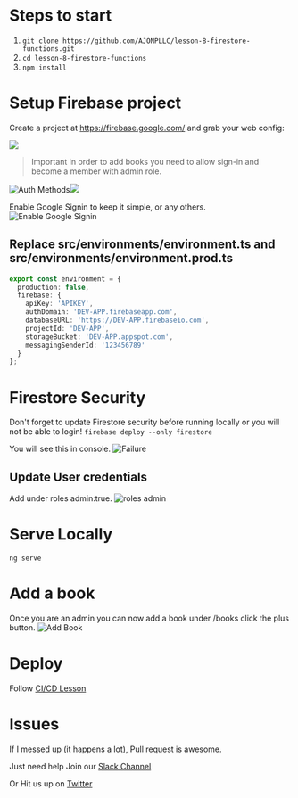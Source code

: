 # Steps to start
1. `git clone https://github.com/AJONPLLC/lesson-8-firestore-functions.git`
1. `cd lesson-8-firestore-functions`
1. `npm install`

# Setup Firebase project
Create a project at https://firebase.google.com/ and grab your web config:

![](https://angularfirebase.com/wp-content/uploads/2017/04/firebase-dev-prod-credentials.png)

> Important in order to add books you need to allow sign-in and become a member with admin role.

![Auth Methods](https://res.cloudinary.com/ajonp/image/upload/v1545254801/ajonp-ajonp-com/8-lesson-firestore-functions/grc4ngshqowu8ep66mkd.png)![](https://res.cloudinary.com/ajonp/image/upload/v1545254808/ajonp-ajonp-com/8-lesson-firestore-functions/ezuu1fugenfqg9pqt08f.png)

Enable Google Signin to keep it simple, or any others.
![Enable Google Signin](https://res.cloudinary.com/ajonp/image/upload/v1545254908/ajonp-ajonp-com/8-lesson-firestore-functions/j9ks7gelgblp1yitlrqj.png)

## Replace src/environments/environment.ts and src/environments/environment.prod.ts

```typescript
export const environment = {
  production: false,
  firebase: {
    apiKey: 'APIKEY',
    authDomain: 'DEV-APP.firebaseapp.com',
    databaseURL: 'https://DEV-APP.firebaseio.com',
    projectId: 'DEV-APP',
    storageBucket: 'DEV-APP.appspot.com',
    messagingSenderId: '123456789'
  }
};
```

# Firestore Security
Don't forget to update Firestore security before running locally or you will not be able to login!
`firebase deploy --only firestore`

You will see this in console.
![Failure](https://res.cloudinary.com/ajonp/image/upload/v1545255115/ajonp-ajonp-com/8-lesson-firestore-functions/frulxdjbjy2qpakb5z34.png)

## Update User credentials
Add under roles admin:true.
![roles admin](https://res.cloudinary.com/ajonp/image/upload/v1545255367/ajonp-ajonp-com/8-lesson-firestore-functions/r72pmmlxxkg8wopimcnv.png)

# Serve Locally
`ng serve`

# Add a book
Once you are an admin you can now add a book under /books click the plus button.
![Add Book](https://res.cloudinary.com/ajonp/image/upload/v1545255471/ajonp-ajonp-com/8-lesson-firestore-functions/qjnxocy2r7doab1um561.png)

# Deploy
Follow [CI/CD Lesson](https://ajonp.com/lessons/2-firebase-ci/)

# Issues
If I messed up (it happens a lot), Pull request is awesome.

Just need help Join our [Slack Channel](https://ajonp-com.slack.com/join/shared_invite/enQtNDk4NjMyNDUxMzM0LWQwMThkZDE3MDAzNzVmNWE3N2M1NzkwMzg1YWQ5NzIxZmIyYTM3ZjEyOGU3YjQ0NTFkYzRmZjMyYzExNDNlNTg)

Or Hit us up on [Twitter](https://twitter.com/ajonpcom)
